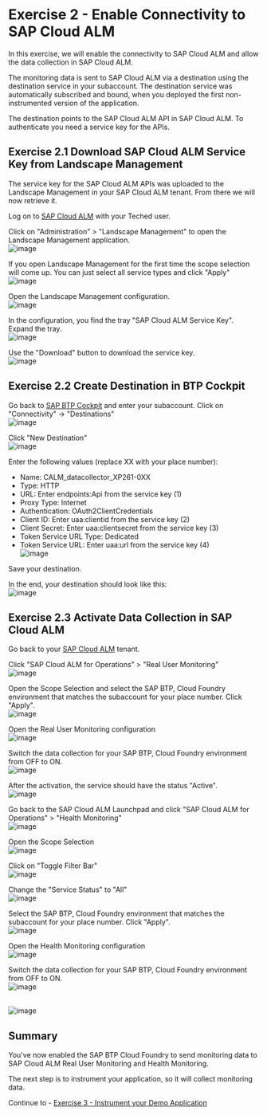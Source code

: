 # Exercise 2 - Enable Connectivity to SAP Cloud ALM

In this exercise, we will enable the connectivity to SAP Cloud ALM and allow the data collection in SAP Cloud ALM.

The monitoring data is sent to SAP Cloud ALM via a destination using the destination service in your subaccount. The destination service was automatically subscribed and bound, when you deployed the first non-instrumented version of the application.

The destination points to the SAP Cloud ALM API in SAP Cloud ALM. To authenticate you need a service key for the APIs. 

## Exercise 2.1 Download SAP Cloud ALM Service Key from Landscape Management

The service key for the SAP Cloud ALM APIs was uploaded to the Landscape Management in your SAP Cloud ALM tenant. From there we will now retrieve it.

Log on to [SAP Cloud ALM](https://xp261-9kx159xc.eu10.alm.cloud.sap/launchpad#Shell-home) with your Teched user.

Click on "Administration" > "Landscape Management" to open the Landscape Management application.
<br>![image](https://github.com/SAP-samples/teched2023-XP261/assets/113598836/da2aa2e2-3ecc-49bc-8f1f-5b71be8e2aa6)

If you open Landscape Management for the first time the scope selection will come up. You can just select all service types and click "Apply"
<br>![image](https://github.com/SAP-samples/teched2023-XP261/assets/113598836/df9ac645-cfb8-40c5-924b-06bf257b0e66)

Open the Landscape Management configuration.
<br>![image](https://github.com/SAP-samples/teched2023-XP261/assets/113598836/2d86f221-ca50-451b-9842-8efdfc6e39ef)

In the configuration, you find the tray "SAP Cloud ALM Service Key". Expand the tray.
<br>![image](https://github.com/SAP-samples/teched2023-XP261/assets/113598836/f107b4d5-3c86-430a-abe8-2c29680524ee)

Use the "Download" button to download the service key.
<br>![image](https://github.com/SAP-samples/teched2023-XP261/assets/113598836/ba3cdd7d-020e-4c56-8f5a-618b4e6522ef)

## Exercise 2.2 Create Destination in BTP Cockpit

Go back to [SAP BTP Cockpit](https://amer.cockpit.btp.cloud.sap/cockpit/?idp=tdct3ched1.accounts.ondemand.com#/globalaccount/e2a835b0-3011-4c79-818a-d7767c4627cd) and enter your subaccount. Click on "Connectivity" -> "Destinations"
<br>![image](https://github.com/SAP-samples/teched2023-XP261/assets/113598836/bd8b7f95-b118-43cf-8a69-35e33a270373)

Click "New Destination"
<br>![image](https://github.com/SAP-samples/teched2023-XP261/assets/113598836/b99546f5-2171-4a66-a6a1-7f6c4ed1cd34)

Enter the following values (replace XX with your place number):
- Name: CALM_datacollector_XP261-0XX
- Type: HTTP
- URL: Enter endpoints:Api from the service key (1)
- Proxy Type: Internet
- Authentication: OAuth2ClientCredentials
- Client ID: Enter uaa:clientid from the service key (2)
- Client Secret: Enter uaa:clientsecret from the service key (3)
- Token Service URL Type: Dedicated
- Token Service URL: Enter uaa:url from the service key (4)
<br>![image](https://github.com/SAP-samples/teched2023-XP261/assets/113598836/170b4a57-0aaf-4b00-9e90-30350e48f4ea)

Save your destination.

In the end, your destination should look like this:
<br>![image](https://github.com/SAP-samples/teched2023-XP261/assets/113598836/1b768df0-e72e-451d-9f47-a980a9573c27)

## Exercise 2.3 Activate Data Collection in SAP Cloud ALM

Go back to your [SAP Cloud ALM](https://xp261-9kx159xc.eu10.alm.cloud.sap/launchpad#Shell-home) tenant.

Click "SAP Cloud ALM for Operations" > "Real User Monitoring"
<br>![image](https://github.com/SAP-samples/teched2023-XP261/assets/113598836/931bd470-9b09-41b5-a067-d4339e71728d)

Open the Scope Selection and select the SAP BTP, Cloud Foundry environment that matches the subaccount for your place number. Click "Apply".
<br>![image](https://github.com/SAP-samples/teched2023-XP261/assets/113598836/8066c287-4b6b-47bc-a459-fb18cd74cd7f)

Open the Real User Monitoring configuration
<br>![image](https://github.com/SAP-samples/teched2023-XP261/assets/113598836/853c72ef-3e54-4179-9c86-6e61f1117b59)

Switch the data collection for your SAP BTP, Cloud Foundry environment from OFF to ON.
<br>![image](https://github.com/SAP-samples/teched2023-XP261/assets/113598836/425d3fa0-b3ef-4953-8a84-859df4397b95)

After the activation, the service should have the status "Active".
<br>![image](https://github.com/SAP-samples/teched2023-XP261/assets/113598836/14202ca6-9d26-4822-b34f-7d9cd60a12ec)

Go back to the SAP Cloud ALM Launchpad and click "SAP Cloud ALM for Operations" > "Health Monitoring"
<br>![image](https://github.com/SAP-samples/teched2023-XP261/assets/113598836/2c89d95d-c61c-4c8c-8848-59f6adb42da7)

Open the Scope Selection
<br>![image](https://github.com/SAP-samples/teched2023-XP261/assets/113598836/6adb5fa3-343f-4588-866f-8809face65eb)

Click on "Toggle Filter Bar"
<br>![image](https://github.com/SAP-samples/teched2023-XP261/assets/113598836/2d5700a6-1bc9-4a97-86ec-925bd2fa1011)

Change the "Service Status" to "All"
<br>![image](https://github.com/SAP-samples/teched2023-XP261/assets/113598836/49abf8d6-bbe4-48e2-92e7-eee56c98f33a)

Select the SAP BTP, Cloud Foundry environment that matches the subaccount for your place number. Click "Apply".
<br>![image](https://github.com/SAP-samples/teched2023-XP261/assets/113598836/dc4a6e94-4384-4f2f-b68f-beb8e871c33e)

Open the Health Monitoring configuration
<br>![image](https://github.com/SAP-samples/teched2023-XP261/assets/113598836/bfe3853b-fbf8-4f77-be60-d70f1e3ca668)

Switch the data collection for your SAP BTP, Cloud Foundry environment from OFF to ON.
<br>![image](https://github.com/SAP-samples/teched2023-XP261/assets/113598836/a556f951-1207-4c80-8e04-62ef8608580b)

<br>![image](https://github.com/SAP-samples/teched2023-XP261/assets/113598836/a1235d3a-bc9b-40ab-b877-b1e2a177fa9e)

## Summary

You've now enabled the SAP BTP Cloud Foundry to send monitoring data to SAP Cloud ALM Real User Monitoring and Health Monitoring.

The next step is to instrument your application, so it will collect monitoring data.

Continue to - [Exercise 3 - Instrument your Demo Application](../ex3/README.md)
